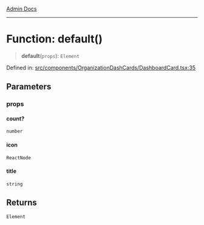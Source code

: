 [Admin Docs](/)

---

# Function: default()

> **default**(`props`): `Element`

Defined in: [src/components/OrganizationDashCards/DashboardCard.tsx:35](https://github.com/PalisadoesFoundation/talawa-admin/blob/main/src/components/OrganizationDashCards/DashboardCard.tsx#L35)

## Parameters

### props

#### count?

`number`

#### icon

`ReactNode`

#### title

`string`

## Returns

`Element`
